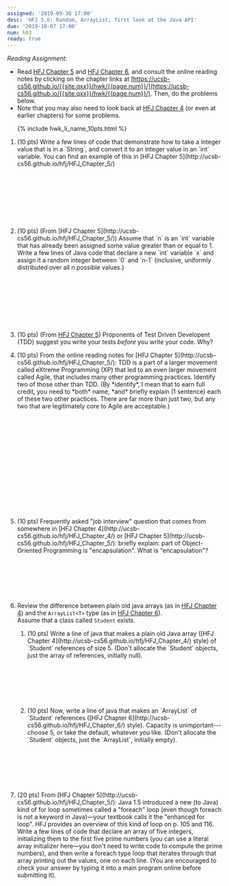 ```yaml
---
assigned: '2019-09-30 17:00'
desc: 'HFJ 5,6: Random, ArrayList, first look at the Java API'
due: '2019-10-07 17:00'
num: h03
ready: true
---
```


*Reading Assignment:* 

* Read [HFJ Chapter 5](http://ucsb-cs56.github.io/hfj/HFJ_Chapter_5/) and [HFJ Chapter 6](http://ucsb-cs56.github.io/hfj/HFJ_Chapter_6/), and consult the online reading notes by clicking on the chapter links at [https://ucsb-cs56.github.io/{{site.qxx}}/hwk/{{page.num}}/](https://ucsb-cs56.github.io/{{site.qxx}}/hwk/{{page.num}}/). Then, do the problems below.
* Note that you may also need to look back at [HFJ Chapter 4](http://ucsb-cs56.github.io/hfj/HFJ_Chapter_4/) (or even at earlier chapters) for some problems.

<ol>

{% include hwk_li_name_10pts.html %}

<li style="margin-bottom:10em;" markdown="1">(10 pts) Write a few lines of code that demonstrate how to take a integer value that is in a `String`, and convert it to an integer value in an `int` variable. You can find an example of this in 
[HFJ Chapter 5](http://ucsb-cs56.github.io/hfj/HFJ_Chapter_5/)
</li>

<li style="margin-bottom:10em;" markdown="1"> (10 pts) (From [HFJ Chapter 5](http://ucsb-cs56.github.io/hfj/HFJ_Chapter_5/)) Assume that `n` is an `int` variable that has already been assigned some value greater than or equal to 1. Write a few lines of Java code that declare a new `int` variable `x` and assign it a random integer between `0` and `n-1` (inclusive, uniformly distributed over all n possible values.)

</li>

<li style="margin-bottom:1em;" markdown="1"> 

(10 pts) (From [HFJ Chapter 5](http://ucsb-cs56.github.io/hfj/HFJ_Chapter_5/)) Proponents of Test Driven Developent (TDD) suggest you write your tests *before* you write your code. Why?

<div class="pagebreak"></div>

</li>

<li style="margin-bottom:18em;" markdown="1"> 
(10 pts) From the online reading notes for [HFJ Chapter 5](http://ucsb-cs56.github.io/hfj/HFJ_Chapter_5/): TDD is a part of a larger movement called eXtreme Programming (XP) that led to an even larger movement called Agile, that includes many other programming practices. Identify two of those other than TDD. (By *identify*, I mean that to earn full credit, you need to *both* name, *and* briefly explain (1 sentence) each of these two other practices. There are far more than just two, but any two that are legitimately core to Agile are acceptable.)
</li>


<li style="margin-bottom:8em;" markdown="1"> (10 pts) Frequently asked "job interview" question that comes from somewhere in [HFJ Chapter 4](http://ucsb-cs56.github.io/hfj/HFJ_Chapter_4/) or [HFJ Chapter 5](http://ucsb-cs56.github.io/hfj/HFJ_Chapter_5/): briefly explain: part of Object-Oriented Programming is "encapsulation". What is "encapsulation"?  
</li>

<li style="margin-bottom:8em;" markdown="1"> 

Review the difference between plain old java arrays (as in [HFJ Chapter 4](http://ucsb-cs56.github.io/hfj/HFJ_Chapter_4/))
and the `ArrayList<T>` type (as in [HFJ Chapter 6](http://ucsb-cs56.github.io/hfj/HFJ_Chapter_6/)).  
Assume that a class called `Student` exists.

<ol>

<li style="margin-bottom:8em;" markdown="1">(10 pts) Write a line of java that makes a  plain old Java array ([HFJ Chapter 4](http://ucsb-cs56.github.io/hfj/HFJ_Chapter_4/) style) of `Student` references of size 5. (Don't allocate the `Student` objects, just the array of references, initially null).    
</li>

<li style="margin-bottom:8em;" markdown="1">(10 pts) Now, write a line of java that makes an `ArrayList<Student>` of `Student` references ([HFJ Chapter 6](http://ucsb-cs56.github.io/hfj/HFJ_Chapter_6/) style).   Capacity is unimportant---choose 5, or take the default, whatever you like. (Don't allocate the `Student` objects, just the `ArrayList<Student>`, initially empty). 
</li>


</ol>

</li>

<li style="margin-bottom:8em;" markdown="1"> (20 pts) From [HFJ Chapter 5](http://ucsb-cs56.github.io/hfj/HFJ_Chapter_5/): Java 1.5 introduced a new (to Java) kind of for loop sometimes called a "foreach" loop (even though foreach is not a keyword in Java)&mdash;your textbook calls it the "enhanced for loop". HFJ provides an overview of this kind of loop on p. 105 and 116. Write a few lines of code that declare an array of five integers, initializing them to the first five prime numbers (you can use a literal array initializer here&mdash;you don't need to write code to compute the prime numbers), and then write a foreach type loop that iterates through that array printing out the values, one on each line.  (You are encouraged to check your answer by typing it into a main program online before submitting it).
</li>
</ol>
